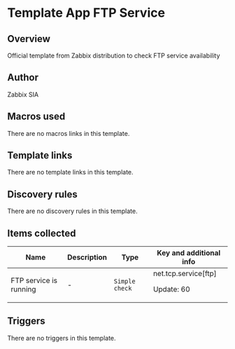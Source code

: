 # Template App FTP Service

## Overview

Official template from Zabbix distribution to check FTP service availability

## Author

Zabbix SIA

## Macros used

There are no macros links in this template.

## Template links

There are no template links in this template.

## Discovery rules

There are no discovery rules in this template.

## Items collected

|Name|Description|Type|Key and additional info|
|----|-----------|----|----|
|FTP service is running|<p>-</p>|`Simple check`|net.tcp.service[ftp]<p>Update: 60</p>|
## Triggers

There are no triggers in this template.

